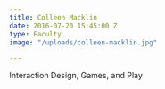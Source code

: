 ```yaml
---
title: Colleen Macklin
date: 2016-07-20 15:45:00 Z
type: Faculty
image: "/uploads/colleen-macklin.jpg"

---
```


Interaction Design, Games, and Play
